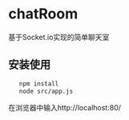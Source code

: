 # chatRoom
基于Socket.io实现的简单聊天室

## 安装使用
 ``` bash
    npm install
    node src/app.js
 ```
 在浏览器中输入http://localhost:80/
